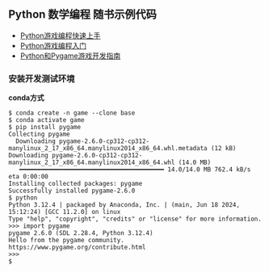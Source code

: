 ## Python 数学编程 随书示例代码

- [Python游戏编程快速上手](Invent.Your.Own.Computer.Games.With.Python)
- [Python游戏编程入门](More.Python.Programming.For.The.Absolute.Beginner)
- [Python和Pygame游戏开发指南](Making.Games.With.Python.And.Pygame)

### 安装开发测试环境

**conda方式**

```
$ conda create -n game --clone base
$ conda activate game
$ pip install pygame
Collecting pygame
  Downloading pygame-2.6.0-cp312-cp312-manylinux_2_17_x86_64.manylinux2014_x86_64.whl.metadata (12 kB)
Downloading pygame-2.6.0-cp312-cp312-manylinux_2_17_x86_64.manylinux2014_x86_64.whl (14.0 MB)
   ━━━━━━━━━━━━━━━━━━━━━━━━━━━━━━━━━━━━━━━━ 14.0/14.0 MB 762.4 kB/s eta 0:00:00
Installing collected packages: pygame
Successfully installed pygame-2.6.0
$ python
Python 3.12.4 | packaged by Anaconda, Inc. | (main, Jun 18 2024, 15:12:24) [GCC 11.2.0] on linux
Type "help", "copyright", "credits" or "license" for more information.
>>> import pygame
pygame 2.6.0 (SDL 2.28.4, Python 3.12.4)
Hello from the pygame community. https://www.pygame.org/contribute.html
>>>
$
```


